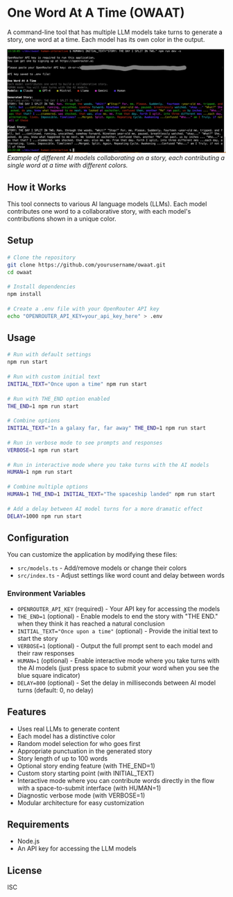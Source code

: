 # One Word At A Time (OWAAT)

A command-line tool that has multiple LLM models take turns to generate a story, one word at a time. Each model has its own color in the output.

![OWAAT Demo](./owaat1.png)
*Example of different AI models collaborating on a story, each contributing a single word at a time with different colors.*

## How it Works

This tool connects to various AI language models (LLMs). Each model contributes one word to a collaborative story, with each model's contributions shown in a unique color.

## Setup

```bash
# Clone the repository
git clone https://github.com/yourusername/owaat.git
cd owaat

# Install dependencies
npm install

# Create a .env file with your OpenRouter API key
echo "OPENROUTER_API_KEY=your_api_key_here" > .env
```

## Usage

```bash
# Run with default settings
npm run start

# Run with custom initial text
INITIAL_TEXT="Once upon a time" npm run start

# Run with THE_END option enabled
THE_END=1 npm run start

# Combine options
INITIAL_TEXT="In a galaxy far, far away" THE_END=1 npm run start

# Run in verbose mode to see prompts and responses
VERBOSE=1 npm run start

# Run in interactive mode where you take turns with the AI models
HUMAN=1 npm run start

# Combine multiple options
HUMAN=1 THE_END=1 INITIAL_TEXT="The spaceship landed" npm run start

# Add a delay between AI model turns for a more dramatic effect
DELAY=1000 npm run start
```

## Configuration

You can customize the application by modifying these files:

- `src/models.ts` - Add/remove models or change their colors
- `src/index.ts` - Adjust settings like word count and delay between words

### Environment Variables

- `OPENROUTER_API_KEY` (required) - Your API key for accessing the models
- `THE_END=1` (optional) - Enable models to end the story with "THE END." when they think it has reached a natural conclusion
- `INITIAL_TEXT="Once upon a time"` (optional) - Provide the initial text to start the story
- `VERBOSE=1` (optional) - Output the full prompt sent to each model and their raw responses
- `HUMAN=1` (optional) - Enable interactive mode where you take turns with the AI models (just press space to submit your word when you see the blue square indicator)
- `DELAY=800` (optional) - Set the delay in milliseconds between AI model turns (default: 0, no delay)

## Features

- Uses real LLMs to generate content
- Each model has a distinctive color
- Random model selection for who goes first
- Appropriate punctuation in the generated story
- Story length of up to 100 words
- Optional story ending feature (with THE_END=1)
- Custom story starting point (with INITIAL_TEXT)
- Interactive mode where you can contribute words directly in the flow with a space-to-submit interface (with HUMAN=1)
- Diagnostic verbose mode (with VERBOSE=1)
- Modular architecture for easy customization

## Requirements

- Node.js
- An API key for accessing the LLM models

## License

ISC